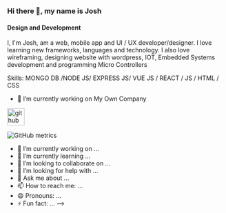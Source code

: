 ### Hi there 👋, my name is Josh
#### Design and Development
I, I'm Josh, am a web, mobile app and UI / UX developer/designer. I love learning new frameworks, languages and technology. I also love wireframing, designing website with wordpress, IOT, Embedded Systems development and programming Micro Controllers

Skills: MONGO DB /NODE JS/ EXPRESS JS/ VUE JS / REACT / JS / HTML / CSS

- 🔭 I’m currently working on My Own Company 


[<img src='https://cdn.jsdelivr.net/npm/simple-icons@3.0.1/icons/github.svg' alt='github' height='40'>](https://github.com/jeso001)  

![GitHub metrics](https://metrics.lecoq.io/jeso001)  

- 🔭 I’m currently working on ...
- 🌱 I’m currently learning ...
- 👯 I’m looking to collaborate on ...
- 🤔 I’m looking for help with ...
- 💬 Ask me about ...
- 📫 How to reach me: ...
- 😄 Pronouns: ...
- ⚡ Fun fact: ...
-->

